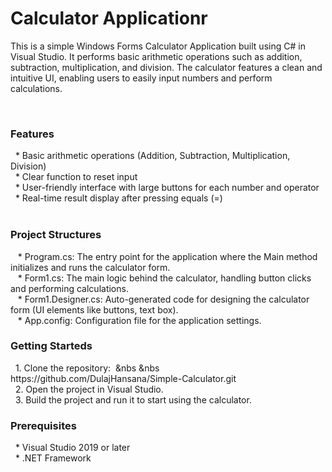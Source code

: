 <h1>Calculator Applicationr</h1>
<p>This is a simple Windows Forms Calculator Application built using C# in Visual Studio. It performs basic arithmetic operations such as addition, subtraction, multiplication, and division. The calculator features a clean and intuitive UI, enabling users to easily input numbers and perform calculations.</p><br>

<h3>Features</h3>
&nbsp&nbsp* Basic arithmetic operations (Addition, Subtraction, Multiplication, Division)<br>
&nbsp&nbsp* Clear function to reset input<br>
&nbsp&nbsp* User-friendly interface with large buttons for each number and operator<br>
&nbsp&nbsp* Real-time result display after pressing equals (=)<br><br>

<h3>Project Structures</h3>

<P>&nbsp&nbsp * Program.cs: The entry point for the application where the Main method initializes and runs the calculator form.<br>
&nbsp&nbsp * Form1.cs: The main logic behind the calculator, handling button clicks and performing calculations.<br>
&nbsp&nbsp * Form1.Designer.cs: Auto-generated code for designing the calculator form (UI elements like buttons, text box).<br>
&nbsp&nbsp * App.config: Configuration file for the application settings.</P>

<h3>Getting Starteds</h3>
<p>&nbsp&nbsp1. Clone the repository:
&nbsp&nbs&nbsp&nbs https://github.com/DulajHansana/Simple-Calculator.git<br>
&nbsp&nbsp2. Open the project in Visual Studio.<br>
&nbsp&nbsp3. Build the project and run it to start using the calculator.
</p>

<h3>Prerequisites</h3>
<p>&nbsp&nbsp* Visual Studio 2019 or later<br>
&nbsp&nbsp* .NET Framework</p>




 
